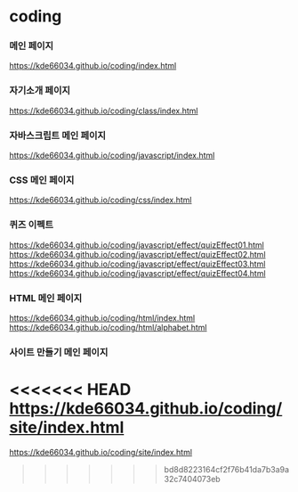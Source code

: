 # coding

### 메인 페이지
https://kde66034.github.io/coding/index.html   

### 자기소개 페이지
https://kde66034.github.io/coding/class/index.html   

### 자바스크립트 메인 페이지
https://kde66034.github.io/coding/javascript/index.html   

### CSS 메인 페이지
https://kde66034.github.io/coding/css/index.html   

### 퀴즈 이펙트
https://kde66034.github.io/coding/javascript/effect/quizEffect01.html   
https://kde66034.github.io/coding/javascript/effect/quizEffect02.html   
https://kde66034.github.io/coding/javascript/effect/quizEffect03.html   
https://kde66034.github.io/coding/javascript/effect/quizEffect04.html   

### HTML 메인 페이지
https://kde66034.github.io/coding/html/index.html   
https://kde66034.github.io/coding/html/alphabet.html   

### 사이트 만들기 메인 페이지
<<<<<<< HEAD
https://kde66034.github.io/coding/site/index.html   
=======
https://kde66034.github.io/coding/site/index.html   
>>>>>>> bd8d8223164cf2f76b41da7b3a9a32c7404073eb
